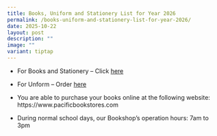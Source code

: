 ```yaml
---
title: Books, Uniform and Stationery List for Year 2026
permalink: /books-uniform-and-stationery-list-for-year-2026/
date: 2025-10-22
layout: post
description: ""
image: ""
variant: tiptap
---
```

<ul data-tight="true" class="tight">
<li>
<p>For Books and Stationery – Click <a href="https://docs.google.com/spreadsheets/d/1n02pPU7X6oDGDrOXfL5Q_UuWfldxaX7D/edit?usp=sharing&amp;ouid=100578182783574735964&amp;rtpof=true&amp;sd=true" rel="noopener noreferrer nofollow" target="_blank">here</a>
</p>
</li>
<li>
<p>For Unform – Order <a href="https://docs.google.com/spreadsheets/d/1_6JJC9z6F2iEXvf1ufYBuYRxN0-00k42/edit?usp=sharing&amp;ouid=100578182783574735964&amp;rtpof=true&amp;sd=true" rel="noopener noreferrer nofollow" target="_blank">here</a>
</p>
</li>
<li>
<p>You are able to purchase your books online at the following website:
<br><a rel="noopener noreferrer nofollow" target="_blank">https://www.pacificbookstores.com</a>
</p>
</li>
<li>
<p>During normal school days, our Bookshop’s operation hours: 7am to 3pm</p>
</li>
</ul>
<p></p>